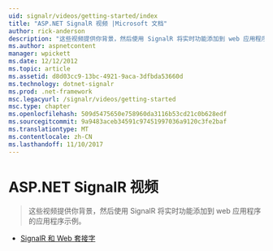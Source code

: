 ```yaml
---
uid: signalr/videos/getting-started/index
title: "ASP.NET SignalR 视频 |Microsoft 文档"
author: rick-anderson
description: "这些视频提供你背景，然后使用 SignalR 将实时功能添加到 web 应用程序的应用程序示例。"
ms.author: aspnetcontent
manager: wpickett
ms.date: 12/12/2012
ms.topic: article
ms.assetid: d8d03cc9-13bc-4921-9aca-3dfbda53660d
ms.technology: dotnet-signalr
ms.prod: .net-framework
msc.legacyurl: /signalr/videos/getting-started
msc.type: chapter
ms.openlocfilehash: 509d5475650e758960da3116b53cd21c0b628edf
ms.sourcegitcommit: 9a9483aceb34591c97451997036a9120c3fe2baf
ms.translationtype: MT
ms.contentlocale: zh-CN
ms.lasthandoff: 11/10/2017
---
```

<a name="aspnet-signalr-videos"></a>ASP.NET SignalR 视频
====================
> 这些视频提供你背景，然后使用 SignalR 将实时功能添加到 web 应用程序的应用程序示例。


- [SignalR 和 Web 套接字](signalr-and-web-sockets.md)
